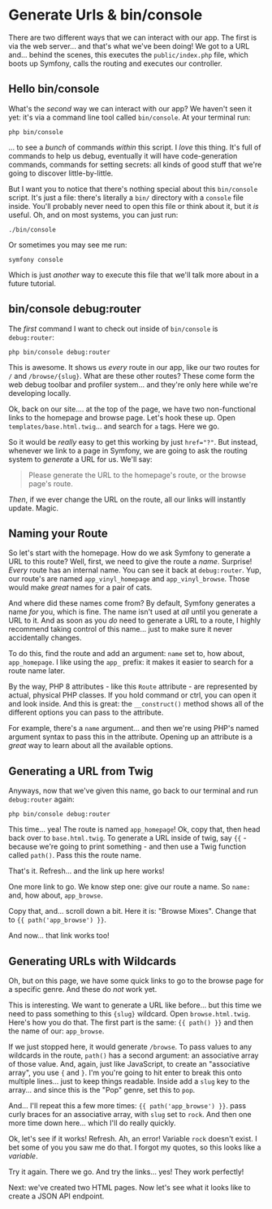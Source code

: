 # Generate Urls & bin/console

There are two different ways that we can interact with our app. The first is
via the web server... and that's what we've been doing! We got to a URL and...
behind the scenes, this executes the `public/index.php` file, which boots up Symfony,
calls the routing and executes our controller.

## Hello bin/console

What's the *second* way we can interact with our app? We haven't seen it yet: it's
via a command line tool called `bin/console`. At your terminal run:

```terminal
php bin/console
```

... to see a *bunch* of commands *within* this script. I *love* this thing. It's
full of commands to help us debug, eventually it will have code-generation commands,
commands for setting secrets: all kinds of good stuff that we're going to discover
little-by-little.

But I want you to notice that there's nothing special about this `bin/console` script.
It's just a file: there's literally a `bin/` directory with a `console` file inside.
You'll probably never need to open this file or think about it, but it *is* useful.
Oh, and on most systems, you can just run:

```terminal
./bin/console
```

Or sometimes you may see me run:

```terminal
symfony console
```

Which is just *another* way to execute this file that we'll talk more about in
a future tutorial.

## bin/console debug:router

The *first* command I want to check out inside of `bin/console` is `debug:router`:

```terminal-silent
php bin/console debug:router
```

This is awesome. It shows us *every* route in our app, like our two routes
for `/` and `/browse/{slug}`. What are these other routes? These come form the
web debug toolbar and profiler system... and they're only here while we're
developing locally.

Ok, back on our site.... at the top of the page, we have two non-functional links
to the homepage and browse page. Let's hook these up. Open `templates/base.html.twig`...
and search for `a` tags. Here we go.

So it would be *really* easy to get this working by just `href="?"`. But instead,
whenever we link to a page in Symfony, we are going to ask the routing system to
*generate* a URL for us. We'll say:

> Please generate the URL to the homepage's route, or the browse page's route.

*Then*, if we ever change the URL on the route, all our links will instantly update.
Magic.

## Naming your Route

So let's start with the homepage. How do we ask Symfony to generate a URL to this
route? Well, first, we need to give the route a *name*. Surprise! *Every* route has
an internal name. You can see it back at `debug:router`. Yup, our route's are
named `app_vinyl_homepage` and `app_vinyl_browse`. Those would make *great* names
for a pair of cats.

And where did these names come from? By default, Symfony generates a name *for*
you, which is fine. The name isn't used at *all* until you generate a URL to it.
And as soon as you *do* need to generate a URL to a route, I highly recommend
taking control of this name... just to make sure it never accidentally changes.

To do this, find the route and add an argument: `name` set to, how about,
`app_homepage`. I like using the `app_` prefix: it makes it easier to search
for a route name later.

By the way, PHP 8 attributes - like this `Route` attribute - are represented by
actual, physical PHP classes. If you hold command or ctrl, you can open it and look
inside. And this is great: the `__construct()` method shows all of the different
options you can pass to the attribute.

For example, there's a `name` argument... and then we're using PHP's named
argument syntax to pass this in the attribute. Opening up an attribute is a
*great* way to learn about all the available options.

## Generating a URL from Twig

Anyways, now that we've given this name, go back to our terminal and run
`debug:router` again:

```terminal-silent
php bin/console debug:router
```

This time... yea! The route is named `app_homepage`! Ok, copy that, then head back
over to `base.html.twig`. To generate a URL inside of twig, say `{{` - because
we're going to print something - and then use a Twig function called `path()`.
Pass this the route name.

That's it. Refresh... and the link up here works!

One more link to go. We know step one: give our route a name. So `name:` and, how
about, `app_browse`.

Copy that, and... scroll down a bit. Here it is: "Browse Mixes". Change that
to `{{ path('app_browse') }}`.

And now... that link works too!

## Generating URLs with Wildcards

Oh, but on this page, we have some quick links to go to the browse page for a specific
genre. And these do *not* work yet.

This is interesting. We want to generate a URL like before... but this time we need
to pass something to this `{slug}` wildcard. Open `browse.html.twig`. Here's how
you do that. The first part is the same: `{{ path() }}` and then the name
of our: `app_browse`.

If we just stopped here, it would generate `/browse`. To pass values to any wildcards
in the route, `path()` has a second argument: an associative array of those value.
And, again, just like JavaScript, to create an "associative array", you use
`{` and `}`. I'm you're going to hit enter to break this onto multiple lines... just
to keep things readable. Inside add a `slug` key to the array... and since this is
the "Pop" genre, set this to `pop`.

And... I'll repeat this a few more times: `{{ path('app_browse') }}`. pass curly
braces for an associative array, with `slug` set to `rock`. And then one more time
down here... which I'll do really quickly.

Ok, let's see if it works! Refresh. Ah, an error! Variable `rock` doesn't exist.
I bet some of you you saw me do that. I forgot my quotes, so this looks like a
*variable*.

Try it again. There we go. And try the links... yes! They work perfectly!

Next: we've created two HTML pages. Now let's see what it looks like to create
a JSON API endpoint.
